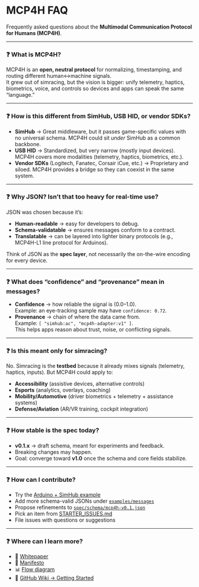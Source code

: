 # MCP4H FAQ

Frequently asked questions about the **Multimodal Communication Protocol for Humans (MCP4H)**.

---

### ❓ What is MCP4H?
MCP4H is an **open, neutral protocol** for normalizing, timestamping, and routing different human↔machine signals.  
It grew out of simracing, but the vision is bigger: unify telemetry, haptics, biometrics, voice, and controls so devices and apps can speak the same “language.”

---

### ❓ How is this different from SimHub, USB HID, or vendor SDKs?
- **SimHub** → Great middleware, but it passes game-specific values with no universal schema. MCP4H could sit *under* SimHub as a common backbone.  
- **USB HID** → Standardized, but very narrow (mostly input devices). MCP4H covers more modalities (telemetry, haptics, biometrics, etc.).  
- **Vendor SDKs** (Logitech, Fanatec, Corsair iCue, etc.) → Proprietary and siloed. MCP4H provides a bridge so they can coexist in the same system.

---

### ❓ Why JSON? Isn’t that too heavy for real-time use?
JSON was chosen because it’s:
- **Human-readable** → easy for developers to debug.  
- **Schema-validatable** → ensures messages conform to a contract.  
- **Translatable** → can be layered into lighter binary protocols (e.g., MCP4H-L1 line protocol for Arduinos).  

Think of JSON as the **spec layer**, not necessarily the on-the-wire encoding for every device.

---

### ❓ What does “confidence” and “provenance” mean in messages?
- **Confidence** → how reliable the signal is (0.0–1.0).  
  Example: an eye-tracking sample may have `confidence: 0.72`.  
- **Provenance** → chain of where the data came from.  
  Example: `[ "simhub:ac", "mcp4h-adapter:v1" ]`.  
This helps apps reason about trust, noise, or conflicting signals.

---

### ❓ Is this meant only for simracing?
No. Simracing is the **testbed** because it already mixes signals (telemetry, haptics, inputs). But MCP4H could apply to:
- **Accessibility** (assistive devices, alternative controls)  
- **Esports** (analytics, overlays, coaching)  
- **Mobility/Automotive** (driver biometrics + telemetry + assistance systems)  
- **Defense/Aviation** (AR/VR training, cockpit integration)

---

### ❓ How stable is the spec today?
- **v0.1.x** → draft schema, meant for experiments and feedback.  
- Breaking changes may happen.  
- Goal: converge toward **v1.0** once the schema and core fields stabilize.  

---

### ❓ How can I contribute?
- Try the [Arduino + SimHub example](../examples/arduino/windsim/)  
- Add more schema-valid JSONs under [`examples/messages`](../examples/messages)  
- Propose refinements to [`spec/schema/mcp4h-v0.1.json`](../spec/schema/mcp4h-v0.1.json)  
- Pick an item from [STARTER_ISSUES.md](../STARTER_ISSUES.md)  
- File issues with questions or suggestions  

---

### ❓ Where can I learn more?
- 📖 [Whitepaper](MCP4H_Whitepaper_v0.1.0.pdf)  
- 📜 [Manifesto](MCP4H_Manifesto_v0.1.0.pdf)  
- 📊 [Flow diagram](diagrams/mcp4h_flow.svg)  
- 🐙 [GitHub Wiki → Getting Started](https://github.com/YOUR_USER/MCP4H-protocol/wiki/Getting-Started)

